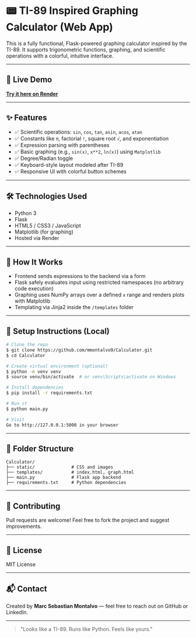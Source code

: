 # 📟 TI-89 Inspired Graphing Calculator (Web App)

This is a fully functional, Flask-powered graphing calculator inspired by the TI-89. It supports trigonometric functions, graphing, and scientific operations with a colorful, intuitive interface.

---

## 🔗 Live Demo

**[Try it here on Render](https://basic-graphing-calculator.onrender.com)**

---

## ✨ Features

* ✅ Scientific operations: `sin`, `cos`, `tan`, `asin`, `acos`, `atan`
* ✅ Constants like `π`, factorial `!`, square root `√`, and exponentiation
* ✅ Expression parsing with parentheses
* ✅ Basic graphing (e.g., `sin(x)`, `x**2`, `ln(x)`) using `Matplotlib`
* ✅ Degree/Radian toggle
* ✅ Keyboard-style layout modeled after TI-89
* ✅ Responsive UI with colorful button schemes

---

## 🛠 Technologies Used

* Python 3
* Flask
* HTML5 / CSS3 / JavaScript
* Matplotlib (for graphing)
* Hosted via Render

---

## 🧪 How It Works

* Frontend sends expressions to the backend via a form
* Flask safely evaluates input using restricted namespaces (no arbitrary code execution)
* Graphing uses NumPy arrays over a defined `x` range and renders plots with Matplotlib
* Templating via Jinja2 inside the `/templates` folder

---

## 🚀 Setup Instructions (Local)

```bash
# Clone the repo
$ git clone https://github.com/mmontalvo9/Calculator.git
$ cd Calculator

# Create virtual environment (optional)
$ python -m venv venv
$ source venv/bin/activate  # or venv\Scripts\activate on Windows

# Install dependencies
$ pip install -r requirements.txt

# Run it
$ python main.py

# Visit
Go to http://127.0.0.1:5000 in your browser
```

---

## 📁 Folder Structure

```
Calculator/
├── static/              # CSS and images
├── templates/           # index.html, graph.html
├── main.py              # Flask app backend
├── requirements.txt     # Python dependencies
```

---

## 🤝 Contributing

Pull requests are welcome! Feel free to fork the project and suggest improvements.

---

## 📜 License

MIT License

---

## 📬 Contact

Created by **Marc Sebastian Montalvo** — feel free to reach out on GitHub or LinkedIn.

---

> "Looks like a TI-89. Runs like Python. Feels like yours."
